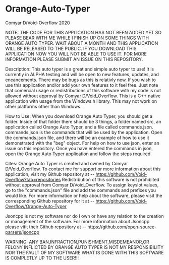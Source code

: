 # Orange-Auto-Typer
 Comyar D/Void-Overflow 2020
 
NOTE: THE CODE FOR THIS APPLICATION HAS NOT BEEN ADDED YET SO PLEASE BEAR WITH ME WHILE I FINISH UP ON SOME THINGS WITH ORANGE AUTO TYPER. WAIT ABOUT A MONTH AND THIS APPLICATION WILL BE RELEASED TO THE PUBLIC. IF YOU DOWNLOAD THIS APPLICATION NOW YOU WILL NOT BE ABLE TO USE IT. FOR MORE INFORMATION PLEASE SUBMIT AN ISSUE ON THIS REPOSITORY.

Description:
This auto typer is a great and simple auto typer to use! It is currently in ALPHA testing and will be open to new features, updates, and encancements. There may be bugs as this is relativly new. If you wish to use this application and/or add your own features to it feel free. Just note that comercial usage or redistributions of this software with my code is not allowed without approval by Comyar D/Void_Overflow. This is a C++ native application with usage from the Windows.h library. This may not work on other platforms other than Windows.

How to Use:
When you download Orange Auto Typer, you should get a folder. Inside of that folder there should be 3 things, a folder named src, an application called Orange Auto Typer, and a file called commands.json. commands.json is the commands that will be used by the application. Open the commands.json file, and there will be an example of how to use it demonstrated with the "beg" object. For help on how to use json, enter an issue on this repository. Once you have entered the commands in json, open the Orange Auto Typer application and follow the steps required.

 Cites:
 Orange Auto Typer is created and owned by Comyar D/Void_Overflow.
 To contact me for support or more information about 
 this application, visit my Github repository at --
 https://github.com/Void-Overflow?tab=repositories 
 Redistribution of this software is not prohibited without approval from Comyar D/Void_Overflow.
 To assign keyslot values, go to the "commands.json" file and add the commands and  prefixes you would like.
 For more information or help about the software, please visit the corresponding Github repository
 for it at -- https://github.com/Void-Overflow/Orange-Auto-Typer

 Jsoncpp is not my software nor do I own or have any relation to the creation or management 
 of the software. For more information about Jsoncpp please vitit their Github repository at --
 https://github.com/open-source-parsers/jsoncpp
 
 WARNING: ANY BAN,INFRACTION,PUNISHMENT,MISDEMEANOR,OR FELONY INFLICTED BY ORANGE AUTO TYPER IS NOT MY RESPONSIBILITY NOR THE FAULT OF MY SOFTWARE WHAT IS DONE WITH THIS SOFTWARE IS COMPLETLY UP TO THE USER!!!
 


